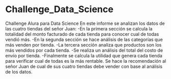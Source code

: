 # Challenge_Data_Science
Challenge Alura para Data Science
En este informe se analizan los datos de las cuatro tiendas del señor Juan:
-En la primera sección se calcula la totalidad del monto facturado de cada tienda para conocer cual de todas vendió más.
-En la segunda sección se hace análisis de las categorías que más venden por tienda.
-La tercera sección analiza que productos son los más vendidos por cada tienda.
-Se realiza un análisis del total del costo de envío por tienda.
-Finalmente se calcula la utilidad que genera cada tienda para verificar cual de todas es la más rentable.
Se hace la recomendación al señor Juan de cual de sus cuatro tiendas debe vender con base al análisis de los datos.
